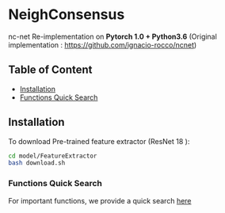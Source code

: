 # NeighConsensus
nc-net Re-implementation on **Pytorch 1.0 + Python3.6** (Original implementation : https://github.com/ignacio-rocco/ncnet)

## Table of Content
* [Installation](#installation)
* [Functions Quick Search](#functions-quick-search)


## Installation

To download Pre-trained feature extractor (ResNet 18 ): 

``` Bash
cd model/FeatureExtractor
bash download.sh
```

### Functions Quick Search

For important functions, we provide a quick search [here](https://github.com/XiSHEN0220/NeighConsensus/blob/master/model/README.md)


